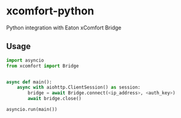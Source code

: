# xcomfort-python
Python integration with Eaton xComfort Bridge

## Usage
```python
import asyncio
from xcomfort import Bridge


async def main():
    async with aiohttp.ClientSession() as session:
        bridge = await Bridge.connect(<ip_address>, <auth_key>)
        await bridge.close()

asyncio.run(main())
```
